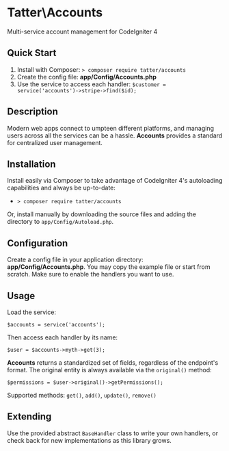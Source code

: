# Tatter\Accounts
Multi-service account management for CodeIgniter 4

## Quick Start

1. Install with Composer: `> composer require tatter/accounts`
2. Create the config file: **app/Config/Accounts.php**
3. Use the service to access each handler: `$customer = service('accounts')->stripe->find($id);`

## Description

Modern web apps connect to umpteen different platforms, and managing users across all the
services can be a hassle. **Accounts** provides a standard for centralized user management.

## Installation

Install easily via Composer to take advantage of CodeIgniter 4's autoloading capabilities
and always be up-to-date:
* `> composer require tatter/accounts`

Or, install manually by downloading the source files and adding the directory to
`app/Config/Autoload.php`.

## Configuration

Create a config file in your application directory: **app/Config/Accounts.php**. You may
copy the example file or start from scratch. Make sure to enable the handlers you want to
use.

## Usage

Load the service:

	$accounts = service('accounts');

Then access each handler by its name:

	$user = $accounts->myth->get(3);

**Accounts** returns a standardized set of fields, regardless of the endpoint's format. The
original entity is always available via the `original()` method:

	$permissions = $user->original()->getPermissions();

Supported methods: `get()`, `add()`, `update()`, `remove()`

## Extending

Use the provided abstract `BaseHandler` class to write your own handlers, or check back
for new implementations as this library grows.
